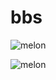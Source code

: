 # bbs

![melon](https://user-images.githubusercontent.com/61308861/288973671-3c1ee875-8109-4bb0-b642-3b3b3d1335b0.jpg)

![melon](https://user-images.githubusercontent.com/61308861/288973671-3c1ee875-8109-4bb0-b642-3b3b3d1335b0.jpg)
